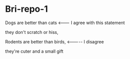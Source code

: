 # Bri-repo-1

Dogs are better than cats <--- I agree with this statement

they don't scratch or hiss,  

Rodents are better than birds, <----- I disagree

they're cuter and a small gift


